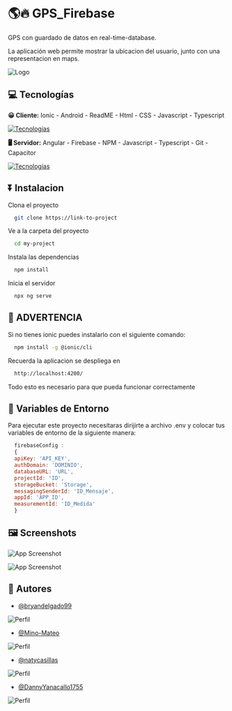# 🌎🔥 GPS_Firebase

GPS con guardado de datos en real-time-database.

La aplicación web permite mostrar la ubicacion del usuario, junto con
una representacion en maps.

![Logo](https://cdn.freebiesupply.com/logos/large/2x/gps-logo-png-transparent.png)

## 💻 Tecnologías

**😀 Cliente:**
Ionic - Android - ReadME - Html - CSS - Javascript - Typescript

[![Tecnologías](https://simpleskill.icons.workers.dev/svg?i=ionic,android,readme,html5,CSS3,javascript,typescript)](https://skillicons.dev)

**🖥️ Servidor:**
Angular - Firebase - NPM - Javascript - Typescript - Git - Capacitor

[![Tecnologías](https://simpleskill.icons.workers.dev/svg?i=angular,firebase,npm,javascript,typescript,git,capacitor)](https://skillicons.dev)

## ⏬ Instalacion

Clona el proyecto

```bash
  git clone https://link-to-project
```

Ve a la carpeta del proyecto

```bash
  cd my-project
```

Instala las dependencias

```bash
  npm install
```

Inicia el servidor

```bash
  npx ng serve
```

## 🛑 ADVERTENCIA

Si no tienes ionic puedes instalarlo con el siguiente comando:

```bash
  npm install -g @ionic/cli
```

Recuerda la aplicacion se despliega en

```bash
  http://localhost:4200/
```

Todo esto es necesario para que pueda funcionar correctamente

## 🍃 Variables de Entorno

Para ejecutar este proyecto necesitaras dirijirte a archivo .env y colocar tus variables de entorno de la siguiente manera:

```js
  firebaseConfig :
  {
  apiKey: 'API_KEY',
  authDomain: 'DOMINIO',
  databaseURL: 'URL',
  projectId: 'ID',
  storageBucket: 'Storage',
  messagingSenderId: 'ID_Mensaje',
  appId: 'APP_ID',
  measurementId: 'ID_Medida'
  }
```

## 🖼️ Screenshots

![App Screenshot](https://via.placeholder.com/468x300?text=App+Screenshot+Here)

![App Screenshot](https://via.placeholder.com/468x300?text=App+Screenshot+Here)

## 👫 Autores

- [@bryandelgado99](https://github.com/bryandelgado99)

![Perfil](https://via.placeholder.com/468x300?text=App+Screenshot+Here)

- [@Mino-Mateo](https://github.com/Mino-Mateo)

![Perfil](https://via.placeholder.com/468x300?text=App+Screenshot+Here)

- [@natycasillas](https://github.com/natycasillas)

![Perfil](https://via.placeholder.com/468x300?text=App+Screenshot+Here)

- [@DannyYanacallo1755](https://github.com/DannyYanacallo1755)

![Perfil](https://via.placeholder.com/468x300?text=App+Screenshot+Here)
